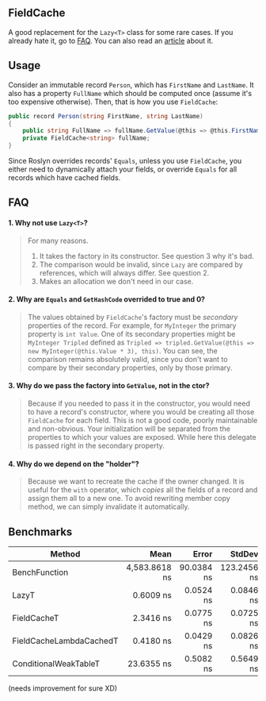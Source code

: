 ## FieldCache

A good replacement for the `Lazy<T>` class for some rare cases. If you already hate it, go to [FAQ](#FAQ). You can also read an [article](https://habr.com/en/post/545936/) about it.

## Usage

Consider an immutable record `Person`, which has `FirstName` and `LastName`. It also has a property
`FullName` which should be computed once (assume it's too expensive otherwise). Then, that is how
you use `FieldCache`:
```cs
public record Person(string FirstName, string LastName)
{
    public string FullName => fullName.GetValue(@this => @this.FirstName + " " + @this.LastName, this);
    private FieldCache<string> fullName;
}
```

Since Roslyn overrides records' `Equals`, unless you use `FieldCache`, you either need to dynamically attach your fields,
or override `Equals` for all records which have cached fields.

## FAQ

#### 1. Why not use `Lazy<T>`?
> For many reasons. 
> 1. It takes the factory in its constructor. See question 3 why it's bad.
> 2. The comparison would be invalid, since `Lazy` are compared by references, which will always differ. See question 2.
> 3. Makes an allocation we don't need in our case.

#### 2. Why are `Equals` and `GetHashCode` overrided to true and 0?
> The values obtained by `FieldCache`'s factory must be *secondary* properties of the record. For example, for `MyInteger` the primary property is `int Value`. One of its secondary properties might be `MyInteger Tripled` defined as `Tripled => tripled.GetValue(@this => new MyInteger(@this.Value * 3), this)`. You can see, the comparison remains absolutely valid, since you don't want to compare by their secondary properties, only by those primary.

#### 3. Why do we pass the factory into `GetValue`, not in the ctor?
> Because if you needed to pass it in the constructor, you would need to have a record's constructor, where you would be creating all those `FieldCache` for each field. This is not a good code, poorly maintainable and non-obvious. Your initialization will be separated from the properties to which your values are exposed. While here this delegate is passed right in the secondary property.

#### 4. Why do we depend on the "holder"?
> Because we want to recreate the cache if the owner changed. It is useful for the `with` operator, which *copies* all the fields of a record and assign them all to a new one. To avoid rewriting member copy method, we can simply invalidate it automatically.

## Benchmarks

|                  Method |          Mean |      Error |      StdDev |
|------------------------ |--------------:|-----------:|------------:|
|           BenchFunction | 4,583.8618 ns | 90.0384 ns | 123.2456 ns |
|                   LazyT |     0.6009 ns |  0.0524 ns |   0.0846 ns |
|             FieldCacheT |     2.3416 ns |  0.0775 ns |   0.0725 ns |
| FieldCacheLambdaCachedT |     0.4180 ns |  0.0429 ns |   0.0826 ns |
|   ConditionalWeakTableT |    23.6355 ns |  0.5082 ns |   0.5649 ns |

(needs improvement for sure XD)
